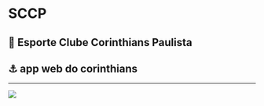# SCCP 
🦅 Esporte Clube Corinthians Paulista
---
## ⚓️ app web do corinthians
---
<img src="https://i.pinimg.com/originals/e7/4e/0f/e74e0f0ec2bb946f8c1353c757bf07e6.gif">
